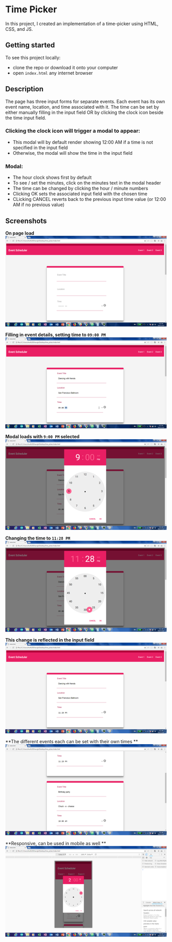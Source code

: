 # Time Picker

In this project, I created an implementation of a time-picker using HTML, CSS, and JS. 

## Getting started

To see this project locally:
- clone the repo or download it onto your computer
- open `index.html` any internet browser

## Description

The page has three input forms for separate events. Each event has its own event name, location, and time associated with it.
The time can be set by either manually filling in the input field OR by clicking the clock icon beside the time input field.

### Clicking the clock icon will trigger a modal to appear:
  - This modal will by default render showing 12:00 AM if a time is not specified in the input field
  - Otherwise, the modal will show the time in the input field

### Modal:
  - The hour clock shows first by default
  - To see / set the minutes, click on the minutes text in the modal header
  - The time can be changed by clicking the hour / minute numbers
  - Clicking OK sets the associated input field with the chosen time
  - CLicking CANCEL reverts back to the previous input time value (or 12:00 AM if no previous value)

## Screenshots

**On page load** 
![alt text](./screenshots/baseline.png?raw=true "Baseline")

**Filling in event details, setting time to `09:00 PM `** 
![alt text](./screenshots/first_clock_input.png?raw=true "First input")

**Modal loads with `9:00 PM` selected** 
![alt text](./screenshots/modal_first_clock.png?raw=true "First modal")

**Changing the time to `11:28 PM`**
![alt text](./screenshots/modal_first_clock_changed.png?raw=true "Changing first modal")

**This change is reflected in the input field** 
![alt text](./screenshots/updated_first_clock.png?raw=true "Change in input field")

**The different events each can be set with their own times **
![alt text](./screenshots/second_clock_input.png?raw=true "Diff events, diff times")

**Responsive, can be used in mobile as well ** 
![alt text](./screenshots/mobile_view.png?raw=true "Mobile view")





